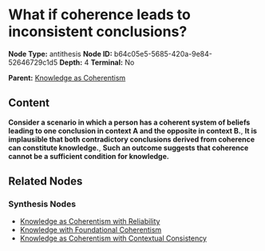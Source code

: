 # What if coherence leads to inconsistent conclusions?

**Node Type:** antithesis
**Node ID:** b64c05e5-5685-420a-9e84-52646729c1d5
**Depth:** 4
**Terminal:** No

**Parent:** [Knowledge as Coherentism](knowledge-as-coherentism-synthesis-1288c74f-2fa1-4d7b-b608-d7393ff1d78c.md)

## Content

**Consider a scenario in which a person has a coherent system of beliefs leading to one conclusion in context A and the opposite in context B.**, **It is implausible that both contradictory conclusions derived from coherence can constitute knowledge.**, **Such an outcome suggests that coherence cannot be a sufficient condition for knowledge.**

## Related Nodes

### Synthesis Nodes

- [Knowledge as Coherentism with Reliability](knowledge-as-coherentism-with-reliability-synthesis-2e25078c-eb1a-49fe-9166-e84d79e6b6c5.md)
- [Knowledge with Foundational Coherentism](knowledge-with-foundational-coherentism-synthesis-b3280067-3532-4fcb-b5f2-438bf252eba5.md)
- [Knowledge as Coherentism with Contextual Consistency](knowledge-as-coherentism-with-contextual-consistency-synthesis-7e3c0026-7499-4d1a-9560-b9001a420fce.md)
